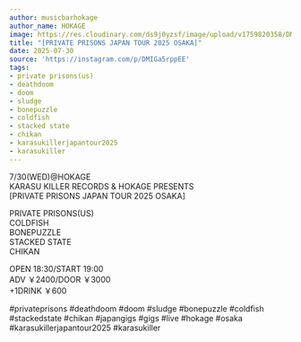 ```yaml
---
author: musicbarhokage
author_name: HOKAGE
image: https://res.cloudinary.com/ds9j0yzsf/image/upload/v1759820358/DMIGa5rppEE.jpg
title: "[PRIVATE PRISONS JAPAN TOUR 2025 OSAKA]"
date: 2025-07-30
source: 'https://instagram.com/p/DMIGa5rppEE'
tags:
- private prisons(us)
- deathdoom
- doom
- sludge
- bonepuzzle
- coldfish
- stacked state
- chikan
- karasukillerjapantour2025
- karasukiller
---
```

7/30(WED)@HOKAGE<br>
KARASU KILLER RECORDS & HOKAGE PRESENTS<br>
[PRIVATE PRISONS JAPAN TOUR 2025 OSAKA]

PRIVATE PRISONS(US)<br>
COLDFISH<br>
BONEPUZZLE<br>
STACKED STATE<br>
CHIKAN

OPEN 18:30/START 19:00<br>
ADV ￥2400/DOOR ￥3000<br>
+1DRINK ￥600

#privateprisons #deathdoom #doom #sludge #bonepuzzle  #coldfish #stackedstate #chikan #japangigs #gigs #live #hokage #osaka #karasukillerjapantour2025 #karasukiller